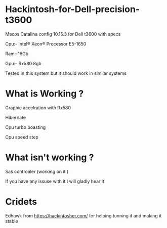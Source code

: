 # Hackintosh-for-Dell-precision-t3600

Macos Catalina config 10.15.3 for Dell t3600 with specs 

Cpu:- Intel® Xeon® Processor E5-1650

Ram:-16Gb

Gpu:- Rx580 8gb

Tested in this system but it should work in similar systems 

# What is Working ?

Graphic accelration with Rx580

Hibernate

Cpu turbo boasting 

Cpu speed step

# What isn't working ?

Sas controaler (working on it )

If you have any issuse with it I will gladly hear it 

# Cridets 

Edhawk from https://hackintosher.com/ for helping tunning it and making it stable 
